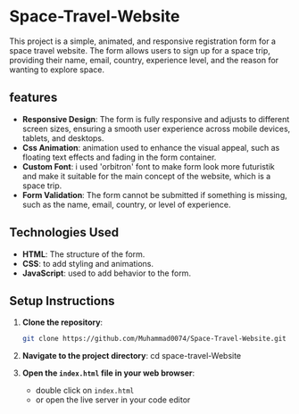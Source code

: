 # Space-Travel-Website

This project is a simple, animated, and responsive registration form for a space travel website. The form allows users to sign up for a space trip, providing their name, email, country, experience level, and the reason for wanting to explore space. 


## features

- **Responsive Design**: The form is fully responsive and adjusts to different screen sizes, ensuring a smooth user experience across mobile devices, tablets, and desktops.
- **Css Animation**: animation used to enhance the visual appeal, such as floating text effects and fading in the form container.  
- **Custom Font**: i used 'orbitron' font to make form look more futuristik and make it suitable for the main concept of the website, which is a space trip.
- **Form Validation**: The form cannot be submitted if something is missing, such as the name, email, country, or level of experience.


## Technologies Used

- **HTML**: The structure of the form.
- **CSS**: to add styling and animations.
- **JavaScript**: used to add behavior to the form.


## Setup Instructions

1. **Clone the repository**:
   ```bash
   git clone https://github.com/Muhammad0074/Space-Travel-Website.git

2. **Navigate to the project directory**:
   cd space-travel-Website

3. **Open the `index.html` file in your web browser**:   
   - double click on `index.html`
   - or open the live server in your code editor
      
